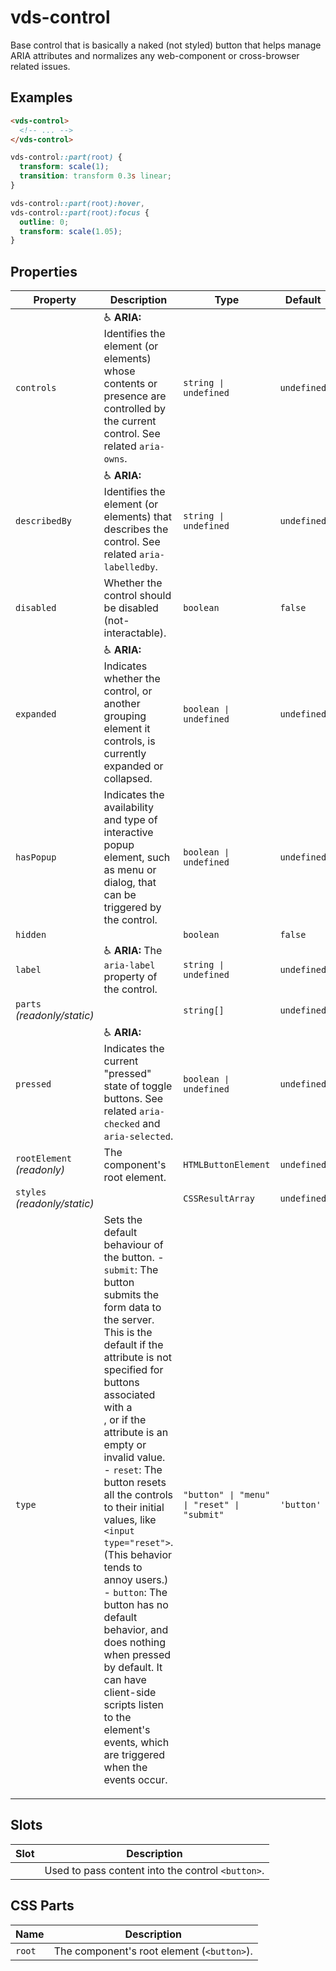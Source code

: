 # vds-control

Base control that is basically a naked (not styled) button that helps manage ARIA
attributes and normalizes any web-component or cross-browser related issues.

<!-- [@wcom/cli] AUTO GENERATED BELOW -->

## Examples

```html
<vds-control>
  <!-- ... -->
</vds-control>
```

```css
vds-control::part(root) {
  transform: scale(1);
  transition: transform 0.3s linear;
}

vds-control::part(root):hover,
vds-control::part(root):focus {
  outline: 0;
  transform: scale(1.05);
}
```

## Properties

| Property                     | Description                                                                                                                                                                                                                                                                                                                                                                                                                                                                                                                                                                                        | Type                                     | Default     |
| ---------------------------- | -------------------------------------------------------------------------------------------------------------------------------------------------------------------------------------------------------------------------------------------------------------------------------------------------------------------------------------------------------------------------------------------------------------------------------------------------------------------------------------------------------------------------------------------------------------------------------------------------- | ---------------------------------------- | ----------- |
| `controls`                   | ♿ **ARIA:** Identifies the element (or elements) whose contents or presence are controlled by the current control. See related `aria-owns`.                                                                                                                                                                                                                                                                                                                                                                                                                                                       | `string ∣ undefined`                     | `undefined` |
| `describedBy`                | ♿ **ARIA:** Identifies the element (or elements) that describes the control. See related `aria-labelledby`.                                                                                                                                                                                                                                                                                                                                                                                                                                                                                       | `string ∣ undefined`                     | `undefined` |
| `disabled`                   | Whether the control should be disabled (not-interactable).                                                                                                                                                                                                                                                                                                                                                                                                                                                                                                                                         | `boolean`                                | `false`     |
| `expanded`                   | ♿ **ARIA:** Indicates whether the control, or another grouping element it controls, is currently expanded or collapsed.                                                                                                                                                                                                                                                                                                                                                                                                                                                                           | `boolean ∣ undefined`                    | `undefined` |
| `hasPopup`                   | Indicates the availability and type of interactive popup element, such as menu or dialog, that can be triggered by the control.                                                                                                                                                                                                                                                                                                                                                                                                                                                                    | `boolean ∣ undefined`                    | `undefined` |
| `hidden`                     |                                                                                                                                                                                                                                                                                                                                                                                                                                                                                                                                                                                                    | `boolean`                                | `false`     |
| `label`                      | ♿ **ARIA:** The `aria-label` property of the control.                                                                                                                                                                                                                                                                                                                                                                                                                                                                                                                                             | `string ∣ undefined`                     | `undefined` |
| `parts` _(readonly/static)_  |                                                                                                                                                                                                                                                                                                                                                                                                                                                                                                                                                                                                    | `string[]`                               | `undefined` |
| `pressed`                    | ♿ **ARIA:** Indicates the current "pressed" state of toggle buttons. See related `aria-checked` and `aria-selected`.                                                                                                                                                                                                                                                                                                                                                                                                                                                                              | `boolean ∣ undefined`                    | `undefined` |
| `rootElement` _(readonly)_   | The component's root element.                                                                                                                                                                                                                                                                                                                                                                                                                                                                                                                                                                      | `HTMLButtonElement`                      | `undefined` |
| `styles` _(readonly/static)_ |                                                                                                                                                                                                                                                                                                                                                                                                                                                                                                                                                                                                    | `CSSResultArray`                         | `undefined` |
| `type`                       | Sets the default behaviour of the button. - `submit`: The button submits the form data to the server. This is the default if the attribute is not specified for buttons associated with a <form>, or if the attribute is an empty or invalid value. - `reset`: The button resets all the controls to their initial values, like `<input type="reset">`. (This behavior tends to annoy users.) - `button`: The button has no default behavior, and does nothing when pressed by default. It can have client-side scripts listen to the element's events, which are triggered when the events occur. | `"button" ∣ "menu" ∣ "reset" ∣ "submit"` | `'button'`  |

## Slots

| Slot | Description                                       |
| ---- | ------------------------------------------------- |
|      | Used to pass content into the control `<button>`. |

## CSS Parts

| Name   | Description                                |
| ------ | ------------------------------------------ |
| `root` | The component's root element (`<button>`). |

